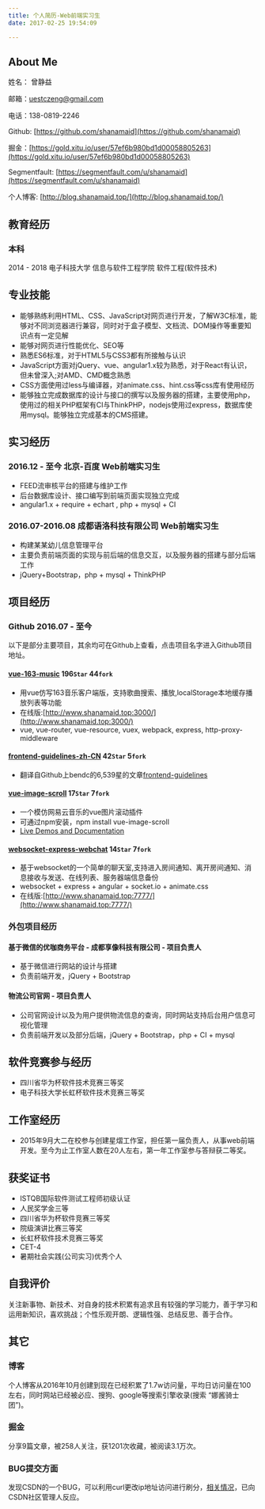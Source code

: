 ```yaml
---
title: 个人简历-Web前端实习生
date: 2017-02-25 19:54:09

---
```


## About Me
姓名： 曾静益

邮箱：uestczeng@gmail.com

电话：138-0819-2246

Github: [https://github.com/shanamaid](https://github.com/shanamaid)

掘金：[https://gold.xitu.io/user/57ef6b980bd1d00058805263](https://gold.xitu.io/user/57ef6b980bd1d00058805263)

Segmentfault: [https://segmentfault.com/u/shanamaid](https://segmentfault.com/u/shanamaid)

个人博客: [http://blog.shanamaid.top/](http://blog.shanamaid.top/)



## 教育经历
### 本科
2014 - 2018 电子科技大学 信息与软件工程学院 软件工程(软件技术)

## 专业技能
* 能够熟练利用HTML、CSS、JavaScript对网页进行开发，了解W3C标准，能够对不同浏览器进行兼容，同时对于盒子模型、文档流、DOM操作等重要知识点有一定见解
* 能够对网页进行性能优化、SEO等
* 熟悉ES6标准，对于HTML5与CSS3都有所接触与认识
* JavaScript方面对jQuery、vue、angular1.x较为熟悉，对于React有认识，但未曾深入;对AMD、CMD概念熟悉
* CSS方面使用过less与编译器，对animate.css、hint.css等css库有使用经历
* 能够独立完成数据库的设计与接口的撰写以及服务器的搭建，主要使用php，使用过的相关PHP框架有CI与ThinkPHP，nodejs使用过express，数据库使用mysql。能够独立完成基本的CMS搭建。

## 实习经历
### 2016.12 - 至今 北京-百度 Web前端实习生
* FEED流审核平台的搭建与维护工作
* 后台数据库设计、接口编写到前端页面实现独立完成
* angular1.x + require + echart , php + mysql + CI

### 2016.07-2016.08 成都语洛科技有限公司 Web前端实习生
* 构建某某幼儿信息管理平台
* 主要负责前端页面的实现与前后端的信息交互，以及服务器的搭建与部分后端工作
* jQuery+Bootstrap，php + mysql + ThinkPHP



## 项目经历
### Github 2016.07 - 至今
以下是部分主要项目，其余均可在Github上查看，点击项目名字进入Github项目地址。
#### [vue-163-music](https://github.com/ShanaMaid/vue-163-music) 196`Star` 44`fork`
* 用vue仿写163音乐客户端版，支持歌曲搜索、播放,localStorage本地缓存播放列表等功能
* 在线版:[http://www.shanamaid.top:3000/](http://www.shanamaid.top:3000/)
* vue, vue-router, vue-resource, vuex, webpack, express, http-proxy-middleware 

#### [frontend-guidelines-zh-CN](https://github.com/ShanaMaid/frontend-guidelines-zh-CN) 42`Star` 5`fork`
* 翻译自Github上bendc的6,539星的文章[frontend-guidelines](https://github.com/bendc/frontend-guidelines)

#### [vue-image-scroll](https://github.com/ShanaMaid/vue-image-scroll) 17`Star` 7`fork`
* 一个模仿网易云音乐的vue图片滚动插件
* 可通过npm安装，npm install vue-image-scroll 
* [Live Demos and Documentation](http://blog.shanamaid.top/vue-image-scroll/example/)

#### [websocket-express-webchat](https://github.com/ShanaMaid/websocket-express-webchat) 14`Star` 7`fork`
* 基于websocket的一个简单的聊天室,支持进入房间通知、离开房间通知、消息接收与发送、在线列表、服务器端信息备份
* websocket + express + angular + socket.io + animate.css
* 在线版:[http://www.shanamaid.top:7777/](http://www.shanamaid.top:7777/)



### 外包项目经历
#### 基于微信的优咖商务平台 - 成都享像科技有限公司 - 项目负责人
* 基于微信进行网站的设计与搭建
* 负责前端开发，jQuery + Bootstrap

#### 物流公司官网  - 项目负责人
* 公司官网设计以及为用户提供物流信息的查询，同时网站支持后台用户信息可视化管理
* 负责前端开发以及部分后端，jQuery + Bootstrap，php + CI + mysql 


## 软件竞赛参与经历
* 四川省华为杯软件技术竞赛三等奖
* 电子科技大学长虹杯软件技术竞赛三等奖

## 工作室经历
* 2015年9月大二在校参与创建星熠工作室，担任第一届负责人，从事web前端开发。至今为止工作室人数在20人左右，第一年工作室参与答辩获二等奖。


## 获奖证书
* ISTQB国际软件测试工程师初级认证
* 人民奖学金三等
* 四川省华为杯软件竞赛三等奖
* 院级演讲比赛三等奖
* 长虹杯软件技术竞赛三等奖
* CET-4
* 暑期社会实践(公司实习)优秀个人


## 自我评价
关注新事物、新技术、对自身的技术积累有追求且有较强的学习能力，善于学习和运用新知识，喜欢挑战；个性乐观开朗、逻辑性强、总结反思、善于合作。

## 其它
### 博客
个人博客从2016年10月创建到现在已经积累了1.7w访问量，平均日访问量在100左右，同时网站已经被必应、搜狗、google等搜索引擎收录(搜索 “娜酱骑士团”)。

### 掘金
分享9篇文章，被258人关注，获1201次收藏，被阅读3.1万次。

### BUG提交方面
发现CSDN的一个BUG，可以利用curl更改ip地址访问进行刷分，[相关情况](http://blog.shanamaid.top/2016/10/16/PHP%E5%AE%9E%E6%88%98%EF%BC%9A%E5%88%A9%E7%94%A8Curl%E5%88%B7CSDN%E7%A7%AF%E5%88%86%20/)，已向CSDN社区管理人反应。